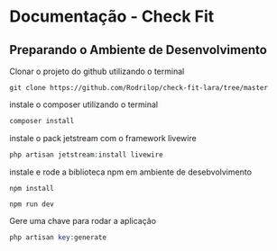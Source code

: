 # Documentação - Check Fit

## Preparando o Ambiente de Desenvolvimento

Clonar o projeto do github utilizando o terminal
~~~git
git clone https://github.com/Rodrilop/check-fit-lara/tree/master
~~~

instale o composer utilizando o terminal
~~~php
composer install
~~~

instale o pack jetstream com o framework livewire
~~~php
php artisan jetstream:install livewire
~~~

instale e rode a biblioteca npm em ambiente de desebvolvimento
~~~npm
npm install
~~~
~~~npm
npm run dev
~~~

Gere uma chave para rodar a aplicação
~~~php
php artisan key:generate
~~~
